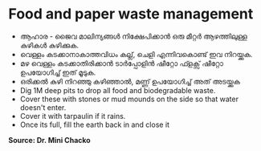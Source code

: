 # Food and paper waste management

* ആഹാര - ജൈവ മാലിന്യങ്ങൾ നിക്ഷേപിക്കാൻ ഒരു മീറ്റർ ആഴത്തിലുള്ള കുഴികൾ കുഴിക്കുക.
* വെള്ളം കടക്കാനാകാത്തവിധം കല്ല്, ചെളി എന്നിവകൊണ്ട് ഇവ നിറയ്ക്കുക.
* മഴ വെള്ളം കടക്കാതിരിക്കാൻ ടാർപ്പോളിൻ ഷീറ്റോ ഫ്ളക്സ് ഷീറ്റോ ഉപയോഗിച്ച് ഇത് മൂടുക.
* ഒരിക്കൽ കുഴി നിറഞ്ഞു കഴിഞ്ഞാൽ, മണ്ണ് ഉപയോഗിച്ച് അത് അടയ്ക്കുക
* Dig 1M deep pits to drop all food and biodegradable waste.
* Cover these with stones or mud mounds on the side so that water doesn't enter.
* Cover it with tarpaulin if it rains.
* Once its full, fill the earth back in and close it

**Source: Dr. Mini Chacko** 

